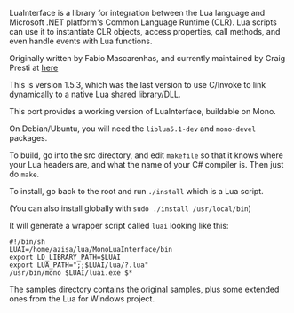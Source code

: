 LuaInterface is a library for integration between the Lua language and Microsoft .NET platform's Common Language Runtime (CLR).  Lua scripts can use it to instantiate CLR objects, access properties, call methods, and even handle events with Lua functions.

Originally written by Fabio Mascarenhas, and currently maintained by Craig Presti at 
[here](http://code.google.com/p/luainterface)

This is version 1.5.3, which was the last version to use C/Invoke to link dynamically to a native Lua shared library/DLL.

This port provides a working version of LuaInterface, buildable on Mono.

On Debian/Ubuntu, you will need the `liblua5.1-dev` and `mono-devel` packages.

To build, go into the src directory, and edit `makefile` so that it knows where your Lua headers are, and what the name of your C# compiler is. Then just do `make`.

To install, go back to the root and run `./install` which is a Lua script.

(You can also install globally with `sudo ./install /usr/local/bin`)

It will generate a wrapper script called `luai` looking like this:

    #!/bin/sh
    LUAI=/home/azisa/lua/MonoLuaInterface/bin
    export LD_LIBRARY_PATH=$LUAI
    export LUA_PATH=";;$LUAI/lua/?.lua"
    /usr/bin/mono $LUAI/luai.exe $*

The samples directory contains the original samples, plus some extended ones from the Lua for Windows project.

